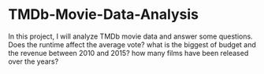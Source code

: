 # TMDb-Movie-Data-Analysis
In this project, I will analyze TMDb movie data and answer some questions.
Does the runtime affect the average vote? 
what is the biggest of budget and the revenue between 2010 and 2015? 
how many films have been released over the years?
